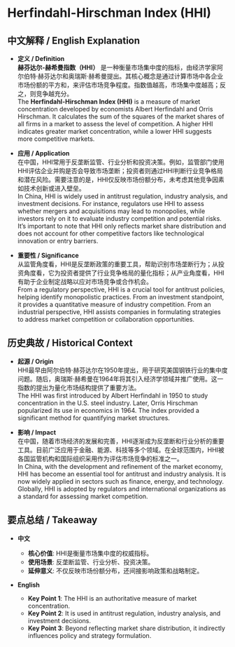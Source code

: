 # Herfindahl-Hirschman Index (HHI)

## 中文解释 / English Explanation

* **定义 / Definition**  
  **赫芬达尔-赫希曼指数（HHI）** 是一种衡量市场集中度的指标，由经济学家阿尔伯特·赫芬达尔和奥瑞斯·赫希曼提出。其核心概念是通过计算市场中各企业市场份额的平方和，来评估市场竞争程度。指数值越高，市场集中度越高；反之，则竞争越充分。  
  The **Herfindahl-Hirschman Index (HHI)** is a measure of market concentration developed by economists Albert Herfindahl and Orris Hirschman. It calculates the sum of the squares of the market shares of all firms in a market to assess the level of competition. A higher HHI indicates greater market concentration, while a lower HHI suggests more competitive markets.

* **应用 / Application**  
  在中国，HHI常用于反垄断监管、行业分析和投资决策。例如，监管部门使用HHI评估企业并购是否会导致市场垄断；投资者则通过HHI判断行业竞争格局和潜在风险。需要注意的是，HHI仅反映市场份额分布，未考虑其他竞争因素如技术创新或进入壁垒。  
  In China, HHI is widely used in antitrust regulation, industry analysis, and investment decisions. For instance, regulators use HHI to assess whether mergers and acquisitions may lead to monopolies, while investors rely on it to evaluate industry competition and potential risks. It’s important to note that HHI only reflects market share distribution and does not account for other competitive factors like technological innovation or entry barriers.

* **重要性 / Significance**  
  从监管角度看，HHI是反垄断政策的重要工具，帮助识别市场垄断行为；从投资角度看，它为投资者提供了行业竞争格局的量化指标；从产业角度看，HHI有助于企业制定战略以应对市场竞争或合作机会。  
  From a regulatory perspective, HHI is a crucial tool for antitrust policies, helping identify monopolistic practices. From an investment standpoint, it provides a quantitative measure of industry competition. From an industrial perspective, HHI assists companies in formulating strategies to address market competition or collaboration opportunities.

## 历史典故 / Historical Context

* **起源 / Origin**  
  HHI最早由阿尔伯特·赫芬达尔在1950年提出，用于研究美国钢铁行业的集中度问题。随后，奥瑞斯·赫希曼在1964年将其引入经济学领域并推广使用。这一指数的提出为量化市场结构提供了重要方法。  
  The HHI was first introduced by Albert Herfindahl in 1950 to study concentration in the U.S. steel industry. Later, Orris Hirschman popularized its use in economics in 1964. The index provided a significant method for quantifying market structures.

* **影响 / Impact**  
  在中国，随着市场经济的发展和完善，HHI逐渐成为反垄断和行业分析的重要工具。目前广泛应用于金融、能源、科技等多个领域。在全球范围内，HHI被各国监管机构和国际组织采用作为评估市场竞争的标准之一。  
  In China, with the development and refinement of the market economy, HHI has become an essential tool for antitrust and industry analysis. It is now widely applied in sectors such as finance, energy, and technology. Globally, HHI is adopted by regulators and international organizations as a standard for assessing market competition.

## 要点总结 / Takeaway

* **中文**  
  - **核心价值**: HHI是衡量市场集中度的权威指标。
  - **使用场景**: 反垄断监管、行业分析、投资决策。
  - **延伸意义**: 不仅反映市场份额分布，还间接影响政策和战略制定。

* **English**  
  - **Key Point 1**: The HHI is an authoritative measure of market concentration.
  - **Key Point 2**: It is used in antitrust regulation, industry analysis, and investment decisions.
  - **Key Point 3**: Beyond reflecting market share distribution, it indirectly influences policy and strategy formulation.
